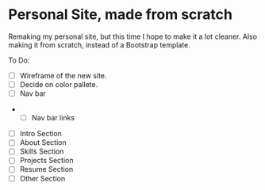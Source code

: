 # Personal Site, made from scratch

Remaking my personal site, but this time I hope to make it a lot cleaner. Also making it from scratch, instead of a Bootstrap template.

To Do:

- [ ] Wireframe of the new site.
- [ ] Decide on color pallete.
- [ ] Nav bar
- - [ ] Nav bar links
- [ ] Intro Section
- [ ] About Section
- [ ] Skills Section
- [ ] Projects Section
- [ ] Resume Section
- [ ] Other Section
